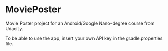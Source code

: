 # MoviePoster
Movie Poster project for an Android/Google Nano-degree course from Udacity.

To be able to use the app, insert your own API key in the gradle.properties file.
